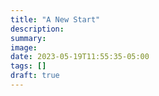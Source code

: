 ```yaml
---
title: "A New Start"
description:
summary:
image:
date: 2023-05-19T11:55:35-05:00
tags: []
draft: true
---
```


